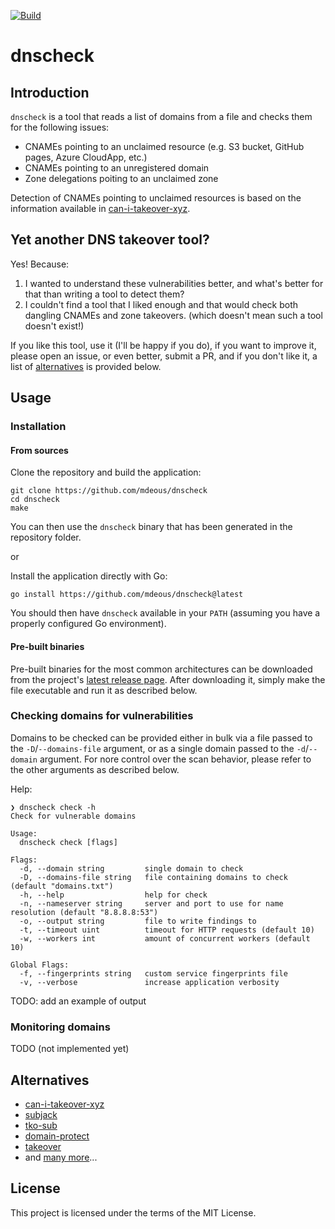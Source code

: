 [![Build](https://github.com/mdeous/dnscheck/actions/workflows/build.yml/badge.svg)](https://github.com/mdeous/dnscheck/actions/workflows/build.yml)

# dnscheck

## Introduction

`dnscheck` is a tool that reads a list of domains from a file and checks them for the following issues:

- CNAMEs pointing to an unclaimed resource (e.g. S3 bucket, GitHub pages, Azure CloudApp, etc.)
- CNAMEs pointing to an unregistered domain
- Zone delegations poiting to an unclaimed zone

Detection of CNAMEs pointing to unclaimed resources is based on the information available
in [can-i-takeover-xyz](https://github.com/EdOverflow/can-i-take-over-xyz).

## Yet another DNS takeover tool?

Yes! Because:

1. I wanted to understand these vulnerabilities better, and what's better for that than writing a tool to detect them?
2. I couldn't find a tool that I liked enough and that would check both dangling CNAMEs and zone takeovers.
   (which doesn't mean such a tool doesn't exist!)

If you like this tool, use it  (I'll be happy if you do), if you want to improve it, please open
an issue, or even better, submit a PR, and if you don't like it, a list of [alternatives](#alternatives) is provided
below.

## Usage

### Installation

#### From sources

Clone the repository and build the application:

```shell
git clone https://github.com/mdeous/dnscheck
cd dnscheck
make
```

You can then use the `dnscheck` binary that has been generated in the repository folder.

or

Install the application directly with Go:

```shell
go install https://github.com/mdeous/dnscheck@latest
```

You should then have `dnscheck` available in your `PATH` (assuming you have a properly configured Go environment).

#### Pre-built binaries

Pre-built binaries for the most common architectures can be downloaded from the
project's [latest release page](https://github.com/mdeous/dnscheck/releases/latest).
After downloading it, simply make the file executable and run it as described below.

### Checking domains for vulnerabilities

Domains to be checked can be provided either in bulk via a file passed to the `-D`/`--domains-file`
argument, or as a single domain passed to the `-d`/`--domain` argument. For nore control over the scan
behavior, please refer to the other arguments as described below.

Help:

```
❯ dnscheck check -h
Check for vulnerable domains

Usage:
  dnscheck check [flags]

Flags:
  -d, --domain string         single domain to check
  -D, --domains-file string   file containing domains to check (default "domains.txt")
  -h, --help                  help for check
  -n, --nameserver string     server and port to use for name resolution (default "8.8.8.8:53")
  -o, --output string         file to write findings to
  -t, --timeout uint          timeout for HTTP requests (default 10)
  -w, --workers int           amount of concurrent workers (default 10)

Global Flags:
  -f, --fingerprints string   custom service fingerprints file
  -v, --verbose               increase application verbosity
```

TODO: add an example of output

### Monitoring domains

TODO  (not implemented yet)

## Alternatives

- [can-i-takeover-xyz](https://github.com/EdOverflow/can-i-take-over-xyz)
- [subjack](https://github.com/haccer/subjack)
- [tko-sub](https://github.com/anshumanbh/tko-subs)
- [domain-protect](https://github.com/ovotech/domain-protect)
- [takeover](https://github.com/m4ll0k/takeover)
- and [many more](https://www.google.com/search?q=%28dns+OR+domain%29+takeover+site%3Agithub.com)...

## License

This project is licensed under the terms of the MIT License.
